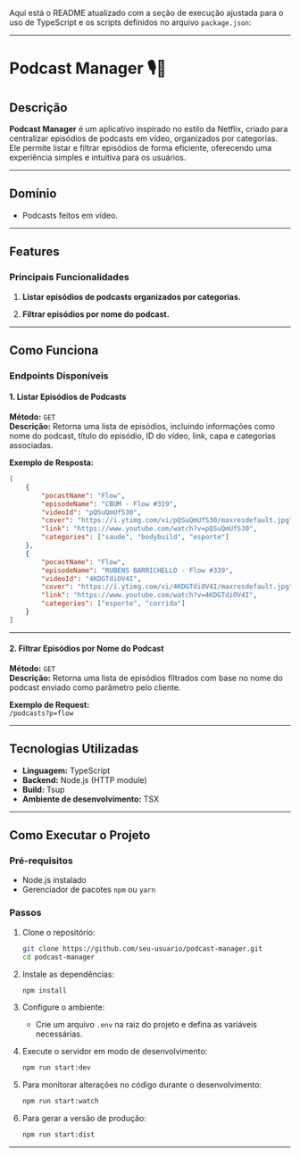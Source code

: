 Aqui está o README atualizado com a seção de execução ajustada para o uso de TypeScript e os scripts definidos no arquivo `package.json`:

---

# Podcast Manager 🎙️🎥

## Descrição

**Podcast Manager** é um aplicativo inspirado no estilo da Netflix, criado para centralizar episódios de podcasts em vídeo, organizados por categorias. Ele permite listar e filtrar episódios de forma eficiente, oferecendo uma experiência simples e intuitiva para os usuários.

---

## Domínio

- Podcasts feitos em vídeo.

---

## Features

### Principais Funcionalidades

1. **Listar episódios de podcasts organizados por categorias.**  

2. **Filtrar episódios por nome do podcast.**

---

## Como Funciona

### Endpoints Disponíveis

#### **1. Listar Episódios de Podcasts**
**Método:** `GET`  
**Descrição:** Retorna uma lista de episódios, incluindo informações como nome do podcast, título do episódio, ID do vídeo, link, capa e categorias associadas.

**Exemplo de Resposta:**
```json
[
    {
        "pocastName": "Flow",
        "episodeName": "CBUM - Flow #319",
        "videoId": "pQSuQmUfS30",
        "cover": "https://i.ytimg.com/vi/pQSuQmUfS30/maxresdefault.jpg",
        "link": "https://www.youtube.com/watch?v=pQSuQmUfS30",
        "categories": ["saude", "bodybuild", "esporte"]
    },
    {
        "pocastName": "Flow",
        "episodeName": "RUBENS BARRICHELLO - Flow #339",
        "videoId": "4KDGTdiOV4I",
        "cover": "https://i.ytimg.com/vi/4KDGTdiOV4I/maxresdefault.jpg",
        "link": "https://www.youtube.com/watch?v=4KDGTdiOV4I",
        "categories": ["esporte", "corrida"]
    }
]
```

---

#### **2. Filtrar Episódios por Nome do Podcast**
**Método:** `GET`  
**Descrição:** Retorna uma lista de episódios filtrados com base no nome do podcast enviado como parâmetro pelo cliente.

**Exemplo de Request:**  
`/podcasts?p=flow`

---

## Tecnologias Utilizadas

- **Linguagem:** TypeScript
- **Backend:** Node.js (HTTP module)
- **Build:** Tsup
- **Ambiente de desenvolvimento:** TSX

---

## Como Executar o Projeto

### Pré-requisitos

- Node.js instalado
- Gerenciador de pacotes `npm` ou `yarn`

### Passos

1. Clone o repositório:
   ```bash
   git clone https://github.com/seu-usuario/podcast-manager.git
   cd podcast-manager
   ```

2. Instale as dependências:
   ```bash
   npm install
   ```

3. Configure o ambiente:
   - Crie um arquivo `.env` na raiz do projeto e defina as variáveis necessárias.

4. Execute o servidor em modo de desenvolvimento:
   ```bash
   npm run start:dev
   ```

5. Para monitorar alterações no código durante o desenvolvimento:
   ```bash
   npm run start:watch
   ```

6. Para gerar a versão de produção:
   ```bash
   npm run start:dist
   ```

---


